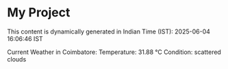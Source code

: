 # My Project

This content is dynamically generated in Indian Time (IST): 2025-06-04 16:06:46 IST


Current Weather in Coimbatore:
Temperature: 31.88 °C
Condition: scattered clouds
